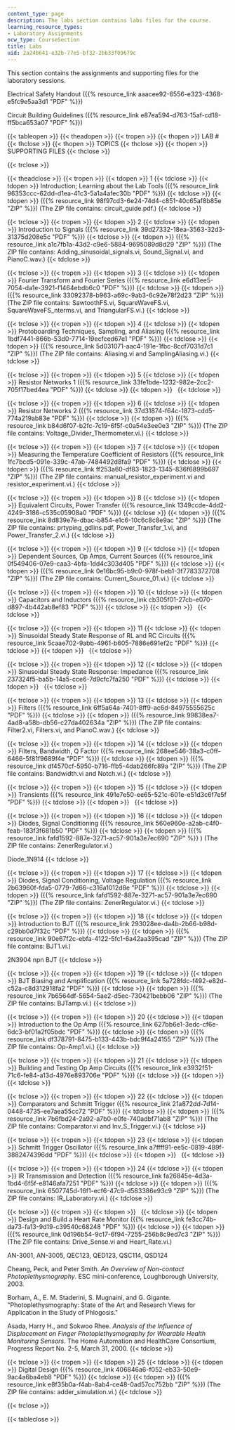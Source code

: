 ```yaml
---
content_type: page
description: The labs section contains labs files for the course.
learning_resource_types:
- Laboratory Assignments
ocw_type: CourseSection
title: Labs
uid: 2a24b641-e32b-77e5-bf32-2bb33f09679c
---
```


This section contains the assignments and supporting files for the laboratory sessions.

Electrical Safety Handout ({{% resource_link aaacee92-6556-e323-4368-e5fc9e5aa3d1 "PDF" %}})

Circuit Building Guidelines ({{% resource_link e87ea594-d763-15af-cd18-ff5bca653a07 "PDF" %}})

{{< tableopen >}}
{{< theadopen >}}
{{< tropen >}}
{{< thopen >}}
LAB #
{{< thclose >}}
{{< thopen >}}
TOPICS
{{< thclose >}}
{{< thopen >}}
SUPPORTING FILES
{{< thclose >}}

{{< trclose >}}

{{< theadclose >}}
{{< tropen >}}
{{< tdopen >}}
1
{{< tdclose >}}
{{< tdopen >}}
Introduction; Learning about the Lab Tools ({{% resource_link 96353ccc-62dd-d1ea-41c3-5a1a4afec30b "PDF" %}})
{{< tdclose >}}
{{< tdopen >}}
({{% resource_link 98f97cd3-6e24-74d4-c851-40c65af8b85e "ZIP" %}}) (The ZIP file contains: circuit\_guide.pdf.)
{{< tdclose >}}

{{< trclose >}}
{{< tropen >}}
{{< tdopen >}}
2
{{< tdclose >}}
{{< tdopen >}}
Introduction to Signals ({{% resource_link 39d27332-18ea-3563-32d3-31375d208e5c "PDF" %}})
{{< tdclose >}}
{{< tdopen >}}
({{% resource_link a1c7fb1a-43d2-c9e6-5884-9695089d8d29 "ZIP" %}}) (The ZIP file contains: Adding\_sinusoidal\_signals.vi, Sound\_Signal.vi, and PianoC.wav.)
{{< tdclose >}}

{{< trclose >}}
{{< tropen >}}
{{< tdopen >}}
3
{{< tdclose >}}
{{< tdopen >}}
Fourier Transform and Fourier Series ({{% resource_link e6d13ee5-7054-da1e-3921-f1464ebdb6c0 "PDF" %}})
{{< tdclose >}}
{{< tdopen >}}
({{% resource_link 33092378-b963-a69c-9ab3-6c92e78f2d23 "ZIP" %}}) (The ZIP file contains: SawtoothFS.vi, SquareWaveFS.vi, SquareWaveFS\_nterms.vi, and TriangularFS.vi.)
{{< tdclose >}}

{{< trclose >}}
{{< tropen >}}
{{< tdopen >}}
4
{{< tdclose >}}
{{< tdopen >}}
Protoboarding Techniques, Sampling, and Aliasing ({{% resource_link 1bdf7441-866b-53d0-7714-19ecfced67e1 "PDF" %}})
{{< tdclose >}}
{{< tdopen >}}
({{% resource_link 5d031071-aac4-191e-1fbc-8ccf7031d7c1 "ZIP" %}}) (The ZIP file contains: Aliasing.vi and SamplingAliasing.vi.)
{{< tdclose >}}

{{< trclose >}}
{{< tropen >}}
{{< tdopen >}}
5
{{< tdclose >}}
{{< tdopen >}}
Resistor Networks 1 ({{% resource_link 33fe1bde-1232-982e-2cc2-705f17bed4ea "PDF" %}})
{{< tdclose >}}
{{< tdopen >}}
 
{{< tdclose >}}

{{< trclose >}}
{{< tropen >}}
{{< tdopen >}}
6
{{< tdclose >}}
{{< tdopen >}}
Resistor Networks 2 ({{% resource_link 37d31874-f64c-1873-cdd5-774a219ab83e "PDF" %}})
{{< tdclose >}}
{{< tdopen >}}
({{% resource_link b84d6f07-b2fc-7c19-6f5f-c0a54e3ee0e3 "ZIP" %}}) (The ZIP file contains: Voltage\_Divider\_Thermometer.vi.)
{{< tdclose >}}

{{< trclose >}}
{{< tropen >}}
{{< tdopen >}}
7
{{< tdclose >}}
{{< tdopen >}}
Measuring the Temperature Coefficient of Resistors ({{% resource_link 1fc7bcd5-091e-339c-47ab-7484492d8fa9 "PDF" %}})
{{< tdclose >}}
{{< tdopen >}}
({{% resource_link ff253a60-df83-1823-1345-836f6899b697 "ZIP" %}}) (The ZIP file contains: manual\_resistor\_experiment.vi and resistor\_experiment.vi.)
{{< tdclose >}}

{{< trclose >}}
{{< tropen >}}
{{< tdopen >}}
8
{{< tdclose >}}
{{< tdopen >}}
Equivalent Circuits, Power Transfer ({{% resource_link 1349ccde-4dd2-4249-3186-c535c05908a0 "PDF" %}})
{{< tdclose >}}
{{< tdopen >}}
({{% resource_link 8d839e7e-dbac-b854-e1c6-10c6c8c8e9ac "ZIP" %}}) (The ZIP file contains: prtyping\_gdlins.pdf, Power\_Transfer\_1.vi, and Power\_Transfer\_2.vi.)
{{< tdclose >}}

{{< trclose >}}
{{< tropen >}}
{{< tdopen >}}
9
{{< tdclose >}}
{{< tdopen >}}
Dependent Sources, Op Amps, Current Sources ({{% resource_link 0f549406-07e9-caa3-4bfa-1dd4c303d405 "PDF" %}})
{{< tdclose >}}
{{< tdopen >}}
({{% resource_link 0e16bc95-b9c0-978f-beb1-3f7783372708 "ZIP" %}}) (The ZIP file contains: Current\_Source\_01.vi.)
{{< tdclose >}}

{{< trclose >}}
{{< tropen >}}
{{< tdopen >}}
10
{{< tdclose >}}
{{< tdopen >}}
Capacitors and Inductors ({{% resource_link cb305f01-27cb-e070-d897-4b442ab8ef83 "PDF" %}})
{{< tdclose >}}
{{< tdopen >}}
 
{{< tdclose >}}

{{< trclose >}}
{{< tropen >}}
{{< tdopen >}}
11
{{< tdclose >}}
{{< tdopen >}}
Sinusoidal Steady State Response of RL and RC Circuits ({{% resource_link 5caae702-9abb-4961-b605-7886e691ef2c "PDF" %}})
{{< tdclose >}}
{{< tdopen >}}
 
{{< tdclose >}}

{{< trclose >}}
{{< tropen >}}
{{< tdopen >}}
12
{{< tdclose >}}
{{< tdopen >}}
Sinusoidal Steady State Response: Impedance ({{% resource_link 237324f5-ba5b-14a5-cce6-7d9cfc7fa250 "PDF" %}})
{{< tdclose >}}
{{< tdopen >}}
 
{{< tdclose >}}

{{< trclose >}}
{{< tropen >}}
{{< tdopen >}}
13
{{< tdclose >}}
{{< tdopen >}}
Filters ({{% resource_link 6ff5a64a-7401-8ff9-ac6d-84975555625c "PDF" %}})
{{< tdclose >}}
{{< tdopen >}}
({{% resource_link 99838ea7-4ad8-a58b-db56-c27da402634a "ZIP" %}}) (The ZIP file contains: Filter2.vi, Filters.vi, and PianoC.wav.)
{{< tdclose >}}

{{< trclose >}}
{{< tropen >}}
{{< tdopen >}}
14
{{< tdclose >}}
{{< tdopen >}}
Filters, Bandwidth, Q Factor ({{% resource_link 268ee546-38a3-c0ff-6466-5f81f9689f4e "PDF" %}})
{{< tdclose >}}
{{< tdopen >}}
({{% resource_link df4570cf-5950-b716-ffb5-4dab266fc89a "ZIP" %}}) (The ZIP file contains: Bandwidth.vi and Notch.vi.)
{{< tdclose >}}

{{< trclose >}}
{{< tropen >}}
{{< tdopen >}}
15
{{< tdclose >}}
{{< tdopen >}}
Transients ({{% resource_link 491e7e50-ee65-521c-601e-e51d3c6f7e5f "PDF" %}})
{{< tdclose >}}
{{< tdopen >}}
 
{{< tdclose >}}

{{< trclose >}}
{{< tropen >}}
{{< tdopen >}}
16
{{< tdclose >}}
{{< tdopen >}}
Diodes, Signal Conditioning ({{% resource_link 560e960e-a2ab-c4f0-feab-183f3f681b50 "PDF" %}})
{{< tdclose >}}
{{< tdopen >}}
({{% resource_link fafd1592-887e-3271-ac57-901a3e7ec690 "ZIP" %}} ) (The ZIP file contains: ZenerRegulator.vi.)  
  
Diode\_1N914
{{< tdclose >}}

{{< trclose >}}
{{< tropen >}}
{{< tdopen >}}
17
{{< tdclose >}}
{{< tdopen >}}
Diodes, Signal Conditioning, Voltage Regulation ({{% resource_link 2b63960f-fda5-0779-7d66-c316a1012d8e "PDF" %}})
{{< tdclose >}}
{{< tdopen >}}
({{% resource_link fafd1592-887e-3271-ac57-901a3e7ec690 "ZIP" %}}) (The ZIP file contains: ZenerRegulator.vi.)
{{< tdclose >}}

{{< trclose >}}
{{< tropen >}}
{{< tdopen >}}
18
{{< tdclose >}}
{{< tdopen >}}
Introduction to BJT ({{% resource_link 293028ee-da4b-2b66-b98d-c29bb0d7f32c "PDF" %}})
{{< tdclose >}}
{{< tdopen >}}
({{% resource_link 90e67f2c-ebfa-4122-5fc1-6a42aa395cad "ZIP" %}}) (The ZIP file contains: BJT1.vi.)  
  
2N3904 npn BJT
{{< tdclose >}}

{{< trclose >}}
{{< tropen >}}
{{< tdopen >}}
19
{{< tdclose >}}
{{< tdopen >}}
BJT Biasing and Amplification ({{% resource_link 5a728fdc-f492-e82d-c52a-c8d312918fa2 "PDF" %}})
{{< tdclose >}}
{{< tdopen >}}
({{% resource_link 7b6564df-5654-5ae2-d5ec-730421bebb06 "ZIP" %}}) (The ZIP file contains: BJTamp.vi.)
{{< tdclose >}}

{{< trclose >}}
{{< tropen >}}
{{< tdopen >}}
20
{{< tdclose >}}
{{< tdopen >}}
Introduction to the Op Amp ({{% resource_link 627bb6e1-3edc-cf6e-6dc3-bf01a2f05bdc "PDF" %}})
{{< tdclose >}}
{{< tdopen >}}
({{% resource_link df378791-8475-b133-443b-bdc9f4a24155 "ZIP" %}}) (The ZIP file contains: Op-Amp1.vi.)
{{< tdclose >}}

{{< trclose >}}
{{< tropen >}}
{{< tdopen >}}
21
{{< tdclose >}}
{{< tdopen >}}
Building and Testing Op Amp Circuits ({{% resource_link e3932f51-71c6-fe84-a13d-4976e893706e "PDF" %}})
{{< tdclose >}}
{{< tdopen >}}
 
{{< tdclose >}}

{{< trclose >}}
{{< tropen >}}
{{< tdopen >}}
22
{{< tdclose >}}
{{< tdopen >}}
Comparators and Schmitt Trigger ({{% resource_link 21a872dd-7d14-0448-4735-ee7aea55cc72 "PDF" %}})
{{< tdclose >}}
{{< tdopen >}}
({{% resource_link 7b6fbd24-2a92-a7b0-e0fe-740adbf71ab8 "ZIP" %}}) (The ZIP file contains: Comparator.vi and Inv\_S\_Trigger.vi.)
{{< tdclose >}}

{{< trclose >}}
{{< tropen >}}
{{< tdopen >}}
23
{{< tdclose >}}
{{< tdopen >}}
Schmitt Trigger Oscillator ({{% resource_link a7ffff91-ee5c-0819-489f-3882474396dd "PDF" %}})
{{< tdclose >}}
{{< tdopen >}}
 
{{< tdclose >}}

{{< trclose >}}
{{< tropen >}}
{{< tdopen >}}
24
{{< tdclose >}}
{{< tdopen >}}
IR Transmission and Detection ({{% resource_link fa26845e-4d3a-1bd4-6f5f-e8146afa7251 "PDF" %}})
{{< tdclose >}}
{{< tdopen >}}
({{% resource_link 6507745d-16f1-ecf6-47c9-d583386e93c9 "ZIP" %}}) (The ZIP file contains: IR\_Laboratory.vi.)
{{< tdclose >}}

{{< trclose >}}
{{< tropen >}}
{{< tdopen >}}
 
{{< tdclose >}}
{{< tdopen >}}
Design and Build a Heart Rate Monitor ({{% resource_link fe3cc74b-da73-fa13-9d19-c39540c68248 "PDF" %}})
{{< tdclose >}}
{{< tdopen >}}
({{% resource_link 0d196b54-9c17-6f94-7255-256b8c9ed7c3 "ZIP" %}}) (The ZIP file contains: Drive\_Sense.vi and Heart\_Rate.vi.)  
  
AN-3001, AN-3005, QEC123, QED123, QSC114, QSD124  
  
Cheang, Peck, and Peter Smith. _An Overview of Non-contact Photoplethysmography_. ESC mini-conference, Loughborough University, 2003.  
  
Borham, A., E. M. Staderini, S. Mugnaini, and G. Gigante. "Photoplethysmography: State of the Art and Research Views for Application in the Study of Phlogosis."  
  
Asada, Harry H., and Sokwoo Rhee. _Analysis of the Influence of Displacement on Finger Photoplethysmography for Wearable Health Monitoring Sensors_. The Home Automation and HealthCare Consortium, Progress Report No. 2-5, March 31, 2000.
{{< tdclose >}}

{{< trclose >}}
{{< tropen >}}
{{< tdopen >}}
25
{{< tdclose >}}
{{< tdopen >}}
Digital Design ({{% resource_link 406846a6-f052-eb33-50e9-9ac4a6ba4eb8 "PDF" %}})
{{< tdclose >}}
{{< tdopen >}}
({{% resource_link e8f35b0a-f4ab-8ab4-ce48-0ad57cc752bb "ZIP" %}}) (The ZIP file contains: adder\_simulation.vi.)
{{< tdclose >}}

{{< trclose >}}

{{< tableclose >}}